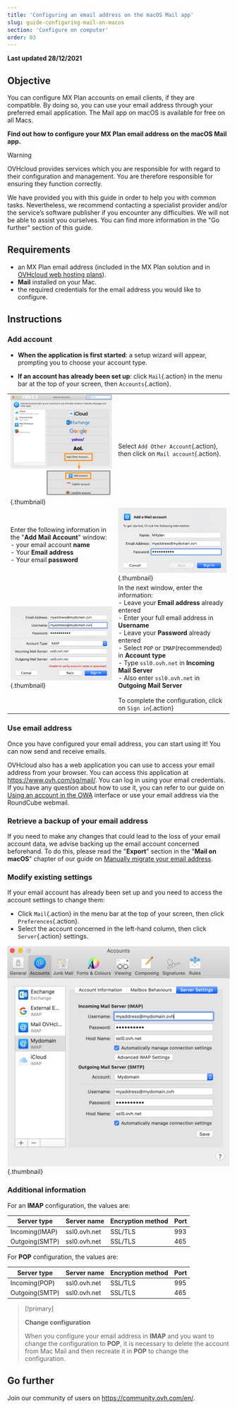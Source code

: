 ```yaml
---
title: 'Configuring an email address on the macOS Mail app'
slug: guide-configuring-mail-on-macos
section: 'Configure on computer'
order: 03
---
```


**Last updated 28/12/2021**

## Objective

You can configure MX Plan accounts on email clients, if they are compatible. By doing so, you can use your email address through your preferred email application. The Mail app on macOS is available for free on all Macs.

**Find out how to configure your MX Plan email address on the macOS Mail app.**

> [!warning]
>
> OVHcloud provides services which you are responsible for with regard to their configuration and management. You are therefore responsible for ensuring they function correctly.
> 
> We have provided you with this guide in order to help you with common tasks. Nevertheless, we recommend contacting a specialist provider and/or the service’s software publisher if you encounter any difficulties. We will not be able to assist you ourselves. You can find more information in the "Go further" section of this guide.
> 

## Requirements

- an MX Plan email address (included in the MX Plan solution and in [OVHcloud web hosting plans](https://www.ovhcloud.com/en-sg/web-hosting/)).
- **Mail** installed on your Mac.
- the required credentials for the email address you would like to configure.
 
## Instructions

### Add account

- **When the application is first started**: a setup wizard will appear, prompting you to choose your account type.

- **If an account has already been set up**: click `Mail`{.action} in the menu bar at the top of your screen, then `Accounts`{.action}.

|||
|---|---|
|![mailmac](images/mail-mac-mxplan01.png){.thumbnail}|Select `Add Other Account`{.action}, then click on `Mail account`{.action}.|
|Enter the following information in the "**Add Mail Account**" window: <br>- your email account **name** <br>- Your **Email address** <br>- Your email **password**|![mailmac](images/mail-mac-mxplan02.png){.thumbnail}|
|![mailmac](images/mail-mac-mxplan03.png){.thumbnail}|In the next window, enter the information: <br>- Leave your **Email address** already entered <br>- Enter your full email address in **Username** <br>- Leave your **Password** already entered <br>- Select `POP` or `IMAP`(recommended) in **Account type**<br>- Type `ssl0.ovh.net` in **Incoming Mail Server**<br>- Also enter `ssl0.ovh.net` in **Outgoing Mail Server**<br><br>To complete the configuration, click on `Sign in`{.action}|

### Use email address

Once you have configured your email address, you can start using it! You can now send and receive emails.

OVHcloud also has a web application you can use to access your email address from your browser. You can access this application at <https://www.ovh.com/sg/mail/>. You can log in using your email credentials. If you have any question about how to use it, you can refer to our guide on [Using an account in the OWA](https://docs.ovh.com/sg/en/emails/using-owa/) interface or use your email address via the RoundCube webmail.

### Retrieve a backup of your email address

If you need to make any changes that could lead to the loss of your email account data, we advise backing up the email account concerned beforehand. To do this, please read the "**Export**" section in the "**Mail on macOS**" chapter of our guide on [Manually migrate your email address](https://docs.ovh.com/sg/en/emails/migrate-email-addresses-manually/#exporting).

### Modify existing settings

If your email account has already been set up and you need to access the account settings to change them:

- Click `Mail`{.action} in the menu bar at the top of your screen, then click `Preferences`{.action}.
- Select the account concerned in the left-hand column, then click `Server`{.action} settings.

![mailmac](images/mail-mac-mxplan04.png){.thumbnail}

### Additional information

For an **IMAP** configuration, the values are:

|Server type|Server name|Encryption method|Port|
|---|---|---|---|
|Incoming(IMAP)|ssl0.ovh.net|SSL/TLS|993|
|Outgoing(SMTP)|ssl0.ovh.net|SSL/TLS|465|

For **POP** configuration, the values are:

|Server type|Server name|Encryption method|Port|
|---|---|---|---|
|Incoming(POP)|ssl0.ovh.net|SSL/TLS|995|
|Outgoing(SMTP)|ssl0.ovh.net|SSL/TLS|465|

> [!primary]
>
> **Change configuration**
>
> When you configure your email address in **IMAP** and you want to change the configuration to **POP**, it is necessary to delete the account from Mac Mail and then recreate it in **POP** to change the configuration.

## Go further

Join our community of users on <https://community.ovh.com/en/>.
